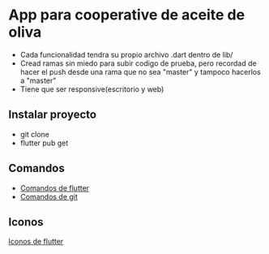# App para cooperative de aceite de oliva

- Cada funcionalidad tendra su propio archivo .dart dentro de lib/
- Cread ramas sin miedo para subir codigo de prueba, pero recordad de hacer el push desde una rama que no sea "master" y tampoco hacerlos a "master"
- Tiene que ser responsive(escritorio y web)

## Instalar proyecto
- git clone
- flutter pub get

## Comandos
- [Comandos de flutter](https://docs.flutter.dev/reference/flutter-cli)
- [Comandos de git](https://github.com/jm-willy/guia_git)

## Iconos
[Iconos de flutter](https://fonts.google.com/icons)